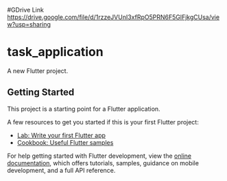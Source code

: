 #GDrive Link 
https://drive.google.com/file/d/1rzzeJVUnI3xfRpO5PRN6F5GlFjkgCUsa/view?usp=sharing

# task_application

A new Flutter project.

## Getting Started

This project is a starting point for a Flutter application.

A few resources to get you started if this is your first Flutter project:

- [Lab: Write your first Flutter app](https://docs.flutter.dev/get-started/codelab)
- [Cookbook: Useful Flutter samples](https://docs.flutter.dev/cookbook)

For help getting started with Flutter development, view the
[online documentation](https://docs.flutter.dev/), which offers tutorials,
samples, guidance on mobile development, and a full API reference.
